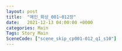 ```yaml
---
layout: post
title:  "메인_회상_001~012장"
date:   2021-12-13 04:00:00 +0000
categories: Main
Tags: Story Main
SceneCode: ["scene_skip_cp001-012_q1_s10"]
---
```

